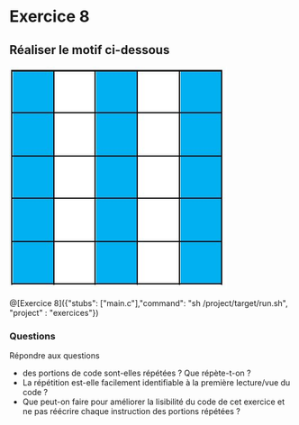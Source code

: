 # Exercice 8

## Réaliser le motif ci-dessous

![motif](img/ex8.JPG)

@[Exercice 8]({"stubs": ["main.c"],"command": "sh /project/target/run.sh", "project" : "exercices"})

### Questions

Répondre aux questions
- des portions de code sont-elles répétées ? Que répète-t-on ?
- La répétition est-elle facilement identifiable à la première lecture/vue du code ?
- Que peut-on faire pour améliorer la lisibilité du code de cet exercice et ne pas réécrire chaque instruction des portions répétées ?